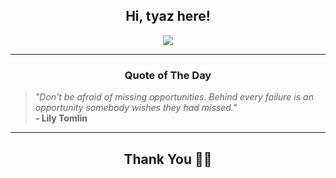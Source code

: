 <h2 align="center"> Hi, tyaz here!</h2>

<p align="center">
<a href="https://github.com/tyazx" alt="github streak"><img src="https://dvst-streak.herokuapp.com/?user=tyazx&theme=tokyonight&fire=DD472C"></a>
</p>

<hr>
<h3 align="center">Quote of The Day</h3>
<p align="center">
<blockquote>
<i>"Don't be afraid of missing opportunities. Behind every failure is an opportunity somebody wishes they had missed."</i>
<br>
<b>- Lily Tomlin</b>
</blockquote>
</p>


<hr>
<h2 align="center">Thank You 🙏🏼</h2>

